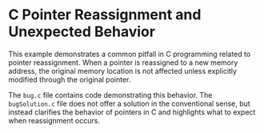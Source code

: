 # C Pointer Reassignment and Unexpected Behavior

This example demonstrates a common pitfall in C programming related to pointer reassignment.  When a pointer is reassigned to a new memory address, the original memory location is not affected unless explicitly modified through the original pointer.

The `bug.c` file contains code demonstrating this behavior.  The `bugSolution.c` file does not offer a solution in the conventional sense, but instead clarifies the behavior of pointers in C and highlights what to expect when reassignment occurs. 